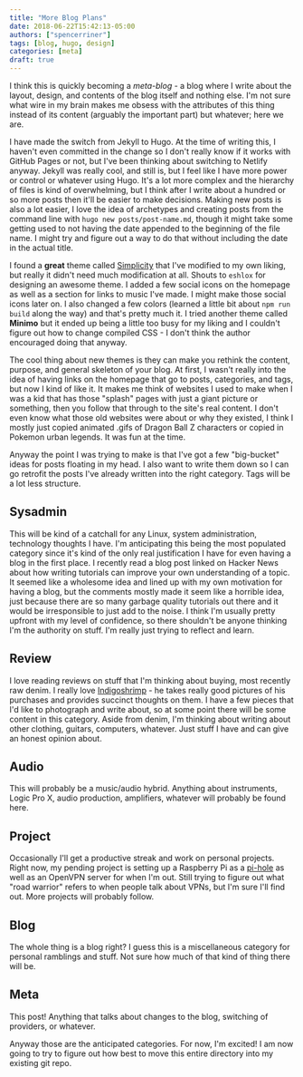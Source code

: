 ```yaml
---
title: "More Blog Plans"
date: 2018-06-22T15:42:13-05:00
authors: ["spencerriner"]
tags: [blog, hugo, design]
categories: [meta]
draft: true
---
```


I think this is quickly becoming a *meta-blog* - a blog where I write about the layout, design, and contents of the blog itself and nothing else. I'm not sure what wire in my brain makes me obsess with the attributes of this thing instead of its content (arguably the important part) but whatever; here we are.

I have made the switch from Jekyll to Hugo. At the time of writing this, I haven't even committed in the change so I don't really know if it works with GitHub Pages or not, but I've been thinking about switching to Netlify anyway. Jekyll was really cool, and still is, but I feel like I have more power or control or whatever using Hugo. It's a lot more complex and the hierarchy of files is kind of overwhelming, but I think after I write about a hundred or so more posts then it'll be easier to make decisions. Making new posts is also a lot easier, I love the idea of archetypes and creating posts from the command line with `hugo new posts/post-name.md`, though it might take some getting used to not having the date appended to the beginning of the file name. I might try and figure out a way to do that without including the date in the actual title. 

I found a **great** theme called [Simplicity](https://github.com/eshlox/simplicity) that I've modified to my own liking, but really it didn't need much modification at all. Shouts to `eshlox` for designing an awesome theme. I added a few social icons on the homepage as well as a section for links to music I've made. I might make those social icons later on. I also changed a few colors (learned a little bit about `npm run build` along the way) and that's pretty much it. I tried another theme called **Minimo** but it ended up being a little too busy for my liking and I couldn't figure out how to change compiled CSS - I don't think the author encouraged doing that anyway.

The cool thing about new themes is they can make you rethink the content, purpose, and general skeleton of your blog. At first, I wasn't really into the idea of having links on the homepage that go to posts, categories, and tags, but now I kind of like it. It makes me think of websites I used to make when I was a kid that has those "splash" pages with just a giant picture or something, then you follow that through to the site's real content. I don't even know what those old websites were about or why they existed, I think I mostly just copied animated .gifs of Dragon Ball Z characters or copied in Pokemon urban legends. It was fun at the time.

Anyway the point I was trying to make is that I've got a few "big-bucket" ideas for posts floating in my head. I also want to write them down so I can go retrofit the posts I've already written into the right category. Tags will be a lot less structure.

## Sysadmin

This will be kind of a catchall for any Linux, system administration, technology thoughts I have. I'm anticipating this being the most populated category since it's kind of the only real justification I have for even having a blog in the first place. I recently read a blog post linked on Hacker News about how writing tutorials can improve your own understanding of a topic. It seemed like a wholesome idea and lined up with my own motivation for having a blog, but the comments mostly made it seem like a horrible idea, just because there are so many garbage quality tutorials out there and it would be irresponsible to just add to the noise. I think I'm usually pretty upfront with my level of confidence, so there shouldn't be anyone thinking I'm the authority on stuff. I'm really just trying to reflect and learn.

## Review

I love reading reviews on stuff that I'm thinking about buying, most recently raw denim. I really love [Indigoshrimp](https://indigoshrimp.wordpress.com/) - he takes really good pictures of his purchases and provides succinct thoughts on them. I have a few pieces that I'd like to photograph and write about, so at some point there will be some content in this category. Aside from denim, I'm thinking about writing about other clothing, guitars, computers, whatever. Just stuff I have and can give an honest opinion about.

## Audio

This will probably be a music/audio hybrid. Anything about instruments, Logic Pro X, audio production, amplifiers, whatever will probably be found here. 

## Project

Occasionally I'll get a productive streak and work on personal projects. Right now, my pending project is setting up a Raspberry Pi as a [pi-hole](https://pi-hole.net) as well as an OpenVPN server for when I'm out. Still trying to figure out what "road warrior" refers to when people talk about VPNs, but I'm sure I'll find out. More projects will probably follow.

## Blog

The whole thing is a blog right? I guess this is a miscellaneous category for personal ramblings and stuff. Not sure how much of that kind of thing there will be.

## Meta

This post! Anything that talks about changes to the blog, switching of providers, or whatever. 

Anyway those are the anticipated categories. For now, I'm excited! I am now going to try to figure out how best to move this entire directory into my existing git repo. 